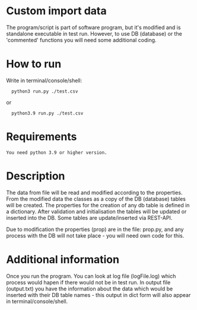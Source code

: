 # Custom import data

The program/script is part of software program, but it's modified and is standalone executable in test run. 
However, to use DB (database) or the 'commented' functions you will need some additional coding.

# How to run
Write in terminal/console/shell:

      python3 run.py ./test.csv 
   or 
      
      python3.9 run.py ./test.csv
  
# Requirements

    You need python 3.9 or higher version.
 
# Description

  The data from file will be read and modified according to the properties.
    From the modified data the classes as a copy of the DB (database) tables will be created.
    The properties for the creation of any db table is defined in a dictionary.
    After validation and initialisation the tables will be updated or inserted into the DB.
    Some tables are update/inserted via REST-API. 
    
  Due to modification the properties (prop) are in the file: prop.py, and any process with the DB 
    will not take place - you will need own code for this.

# Additional information

   Once you run the program. You can look at log file (logFile.log) which process would hapen if there would not be in test run. In output file (output.txt) you have the information about the data which would be inserted with their DB table names - this output in dict form will also appear in terminal/console/shell.
